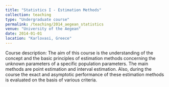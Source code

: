 ```yaml
---
title: "Statistics I - Estimation Methods"
collection: teaching
type: "Undergraduate course"
permalink: /teaching/2014_aegean_statistics
venue: "University of the Aegean"
date: 2014-01-01
location: "Karlovasi, Greece"
---
```


Course description: The aim of this course is the understanding of the concept and the basic principles of estimation methods concerning the unknown parameters of a specific population parameters. The main methods are point estimation and interval estimation. Also, during the course the exact and asymptotic performance of these estimation methods is evaluated on the basis of various criteria.
